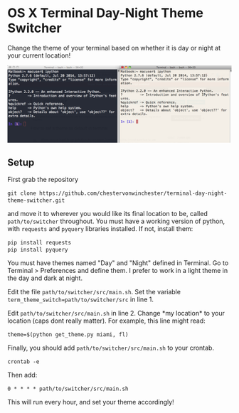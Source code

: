 # OS X Terminal Day-Night Theme Switcher

Change the theme of your terminal based on whether it is day or night at your current location!

![A Night Theme and Day Theme](https://raw.githubusercontent.com/chestervonwinchester/terminal-day-night-theme-switcher/master/screenshot.png)

## Setup

First grab the repository

    git clone https://github.com/chestervonwinchester/terminal-day-night-theme-switcher.git

and move it to wherever you would like its final location to be, called `path/to/switcher` throughout. You must have a working version of python, with `requests` and `pyquery` libraries installed. If not, install them:

    pip install requests
    pip install pyquery

You must have themes named "Day" and "Night" defined in Terminal. Go to Terminal > Preferences and define them. I prefer to work in a light theme in the day and dark at night.

Edit the file `path/to/switcher/src/main.sh`. Set the variable `term_theme_switch=path/to/switcher/src` in line 1.

Edit `path/to/switcher/src/main.sh` in line 2. Change \*my location\* to your location (caps dont really matter). For example, this line might read:

    theme=$(python get_theme.py miami, fl)

Finally, you should add `path/to/switcher/src/main.sh` to your crontab.

    crontab -e

Then add:

    0 * * * * path/to/switcher/src/main.sh

This will run every hour, and set your theme accordingly!
